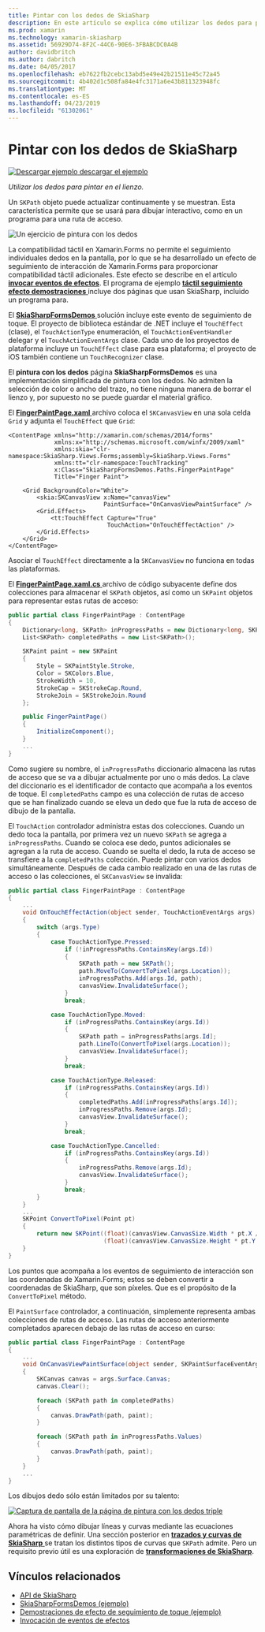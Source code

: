 ```yaml
---
title: Pintar con los dedos de SkiaSharp
description: En este artículo se explica cómo utilizar los dedos para pintar en el lienzo de SkiaSharp en una aplicación de Xamarin.Forms y esto se muestra con código de ejemplo.
ms.prod: xamarin
ms.technology: xamarin-skiasharp
ms.assetid: 56929D74-8F2C-44C6-90E6-3FBABCDC0A4B
author: davidbritch
ms.author: dabritch
ms.date: 04/05/2017
ms.openlocfilehash: eb7622fb2cebc13abd5e49e42b21511e45c72a45
ms.sourcegitcommit: 4b402d1c508fa84e4fc3171a6e43b811323948fc
ms.translationtype: MT
ms.contentlocale: es-ES
ms.lasthandoff: 04/23/2019
ms.locfileid: "61302061"
---
```

# <a name="finger-painting-in-skiasharp"></a>Pintar con los dedos de SkiaSharp

[![Descargar ejemplo](~/media/shared/download.png) descargar el ejemplo](https://developer.xamarin.com/samples/xamarin-forms/SkiaSharpForms/Demos/)

_Utilizar los dedos para pintar en el lienzo._

Un `SKPath` objeto puede actualizar continuamente y se muestran. Esta característica permite que se usará para dibujar interactivo, como en un programa para una ruta de acceso.

![](finger-paint-images/fingerpaintsample.png "Un ejercicio de pintura con los dedos")

La compatibilidad táctil en Xamarin.Forms no permite el seguimiento individuales dedos en la pantalla, por lo que se ha desarrollado un efecto de seguimiento de interacción de Xamarin.Forms para proporcionar compatibilidad táctil adicionales. Este efecto se describe en el artículo [ **invocar eventos de efectos**](~/xamarin-forms/app-fundamentals/effects/touch-tracking.md). El programa de ejemplo [ **táctil seguimiento efecto demostraciones** ](https://developer.xamarin.com/samples/xamarin-forms/Effects/TouchTrackingEffectDemos/) incluye dos páginas que usan SkiaSharp, incluido un programa para.

El [ **SkiaSharpFormsDemos** ](https://developer.xamarin.com/samples/xamarin-forms/SkiaSharpForms/Demos/) solución incluye este evento de seguimiento de toque. El proyecto de biblioteca estándar de .NET incluye el `TouchEffect` (clase), el `TouchActionType` enumeración, el `TouchActionEventHandler` delegar y el `TouchActionEventArgs` clase. Cada uno de los proyectos de plataforma incluye un `TouchEffect` clase para esa plataforma; el proyecto de iOS también contiene un `TouchRecognizer` clase.

El **pintura con los dedos** página **SkiaSharpFormsDemos** es una implementación simplificada de pintura con los dedos. No admiten la selección de color o ancho del trazo, no tiene ninguna manera de borrar el lienzo y, por supuesto no se puede guardar el material gráfico.

El [ **FingerPaintPage.xaml** ](https://github.com/xamarin/xamarin-forms-samples/blob/master/SkiaSharpForms/Demos/Demos/SkiaSharpFormsDemos/LinesAndPaths/FingerPaintPage.xaml) archivo coloca el `SKCanvasView` en una sola celda `Grid` y adjunta el `TouchEffect` que `Grid`:

```xaml
<ContentPage xmlns="http://xamarin.com/schemas/2014/forms"
             xmlns:x="http://schemas.microsoft.com/winfx/2009/xaml"
             xmlns:skia="clr-namespace:SkiaSharp.Views.Forms;assembly=SkiaSharp.Views.Forms"
             xmlns:tt="clr-namespace:TouchTracking"
             x:Class="SkiaSharpFormsDemos.Paths.FingerPaintPage"
             Title="Finger Paint">

    <Grid BackgroundColor="White">
        <skia:SKCanvasView x:Name="canvasView"
                           PaintSurface="OnCanvasViewPaintSurface" />
        <Grid.Effects>
            <tt:TouchEffect Capture="True"
                            TouchAction="OnTouchEffectAction" />
        </Grid.Effects>
    </Grid>
</ContentPage>
```

Asociar el `TouchEffect` directamente a la `SKCanvasView` no funciona en todas las plataformas.

El [ **FingerPaintPage.xaml.cs** ](https://github.com/xamarin/xamarin-forms-samples/blob/master/SkiaSharpForms/Demos/Demos/SkiaSharpFormsDemos/LinesAndPaths/FingerPaintPage.xaml.cs) archivo de código subyacente define dos colecciones para almacenar el `SKPath` objetos, así como un `SKPaint` objetos para representar estas rutas de acceso:

```csharp
public partial class FingerPaintPage : ContentPage
{
    Dictionary<long, SKPath> inProgressPaths = new Dictionary<long, SKPath>();
    List<SKPath> completedPaths = new List<SKPath>();

    SKPaint paint = new SKPaint
    {
        Style = SKPaintStyle.Stroke,
        Color = SKColors.Blue,
        StrokeWidth = 10,
        StrokeCap = SKStrokeCap.Round,
        StrokeJoin = SKStrokeJoin.Round
    };

    public FingerPaintPage()
    {
        InitializeComponent();
    }
    ...
}
```

Como sugiere su nombre, el `inProgressPaths` diccionario almacena las rutas de acceso que se va a dibujar actualmente por uno o más dedos. La clave del diccionario es el identificador de contacto que acompaña a los eventos de toque. El `completedPaths` campo es una colección de rutas de acceso que se han finalizado cuando se eleva un dedo que fue la ruta de acceso de dibujo de la pantalla.

El `TouchAction` controlador administra estas dos colecciones. Cuando un dedo toca la pantalla, por primera vez un nuevo `SKPath` se agrega a `inProgressPaths`. Cuando se coloca ese dedo, puntos adicionales se agregan a la ruta de acceso. Cuando se suelta el dedo, la ruta de acceso se transfiere a la `completedPaths` colección. Puede pintar con varios dedos simultáneamente. Después de cada cambio realizado en una de las rutas de acceso o las colecciones, el `SKCanvasView` se invalida:

```csharp
public partial class FingerPaintPage : ContentPage
{
    ...
    void OnTouchEffectAction(object sender, TouchActionEventArgs args)
    {
        switch (args.Type)
        {
            case TouchActionType.Pressed:
                if (!inProgressPaths.ContainsKey(args.Id))
                {
                    SKPath path = new SKPath();
                    path.MoveTo(ConvertToPixel(args.Location));
                    inProgressPaths.Add(args.Id, path);
                    canvasView.InvalidateSurface();
                }
                break;

            case TouchActionType.Moved:
                if (inProgressPaths.ContainsKey(args.Id))
                {
                    SKPath path = inProgressPaths[args.Id];
                    path.LineTo(ConvertToPixel(args.Location));
                    canvasView.InvalidateSurface();
                }
                break;

            case TouchActionType.Released:
                if (inProgressPaths.ContainsKey(args.Id))
                {
                    completedPaths.Add(inProgressPaths[args.Id]);
                    inProgressPaths.Remove(args.Id);
                    canvasView.InvalidateSurface();
                }
                break;

            case TouchActionType.Cancelled:
                if (inProgressPaths.ContainsKey(args.Id))
                {
                    inProgressPaths.Remove(args.Id);
                    canvasView.InvalidateSurface();
                }
                break;
        }
    }
    ...
    SKPoint ConvertToPixel(Point pt)
    {
        return new SKPoint((float)(canvasView.CanvasSize.Width * pt.X / canvasView.Width),
                           (float)(canvasView.CanvasSize.Height * pt.Y / canvasView.Height));
    }
}
```

Los puntos que acompaña a los eventos de seguimiento de interacción son las coordenadas de Xamarin.Forms; estos se deben convertir a coordenadas de SkiaSharp, que son píxeles. Que es el propósito de la `ConvertToPixel` método.

El `PaintSurface` controlador, a continuación, simplemente representa ambas colecciones de rutas de acceso. Las rutas de acceso anteriormente completados aparecen debajo de las rutas de acceso en curso:

```csharp
public partial class FingerPaintPage : ContentPage
{
    ...
    void OnCanvasViewPaintSurface(object sender, SKPaintSurfaceEventArgs args)
    {
        SKCanvas canvas = args.Surface.Canvas;
        canvas.Clear();

        foreach (SKPath path in completedPaths)
        {
            canvas.DrawPath(path, paint);
        }

        foreach (SKPath path in inProgressPaths.Values)
        {
            canvas.DrawPath(path, paint);
        }
    }
    ...
}
```

Los dibujos dedo sólo están limitados por su talento:

[![](finger-paint-images/fingerpaint-small.png "Captura de pantalla de la página de pintura con los dedos triple")](finger-paint-images/fingerpaint-large.png#lightbox "Triple captura de pantalla de la página de pintura con los dedos")

Ahora ha visto cómo dibujar líneas y curvas mediante las ecuaciones paramétricas de definir. Una sección posterior en [ **trazados y curvas de SkiaSharp** ](../curves/index.md) se tratan los distintos tipos de curvas que `SKPath` admite. Pero un requisito previo útil es una exploración de [ **transformaciones de SkiaSharp**](../transforms/index.md).

## <a name="related-links"></a>Vínculos relacionados

- [API de SkiaSharp](https://docs.microsoft.com/dotnet/api/skiasharp)
- [SkiaSharpFormsDemos (ejemplo)](https://developer.xamarin.com/samples/xamarin-forms/SkiaSharpForms/Demos/)
- [Demostraciones de efecto de seguimiento de toque (ejemplo)](https://developer.xamarin.com/samples/xamarin-forms/Effects/TouchTrackingEffectDemos/)
- [Invocación de eventos de efectos](~/xamarin-forms/app-fundamentals/effects/touch-tracking.md)
